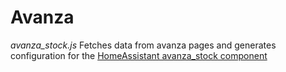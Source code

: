 # Avanza

*avanza_stock.js* Fetches data from avanza pages and generates configuration for the [HomeAssistant avanza_stock component](https://github.com/custom-components/sensor.avanza_stock)
